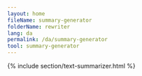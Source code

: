 ```yaml
---
layout: home
fileName: summary-generator
folderName: rewriter
lang: da
permalink: /da/summary-generator
tool: summary-generator
---
```

{% include section/text-summarizer.html %}
